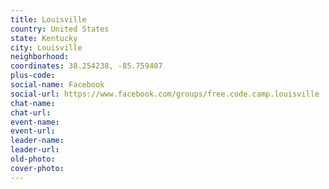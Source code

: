 ```yaml
---
title: Louisville
country: United States
state: Kentucky
city: Louisville
neighborhood: 
coordinates: 38.254238, -85.759407
plus-code:
social-name: Facebook
social-url: https://www.facebook.com/groups/free.code.camp.louisville
chat-name:
chat-url:
event-name:
event-url:
leader-name:
leader-url:
old-photo: 
cover-photo:
---
```


